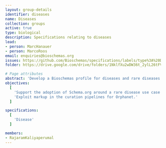 ```yaml
---
layout: group-details
identifier: diseases
name: Diseases
collection: groups
active: true
type: biological
description: Specifications relating to diseases
lead: 
- person: MarcHanauer
- person: MarcoRoos
email: enquiries@bioschemas.org
issues: https://github.com/Bioschemas/specifications/labels/type%3A%20Disease
folder: https://drive.google.com/drive/folders/1NklfXu2wDW36t_2ylL26tFV94_pn9Hp_

# Page attributes
abstract: 'Develop a Bioschemas profile for diseases and rare diseases.'
objectives:
  [
    'Support the adoption of Schema.org around a rare disease use case involving EJP-RD resources.',
    'Exploit markup in the curation pipelines for Orphanet.'
  ]

specifications:
  [
    'Disease'
  ]

members:
- RajaramKaliyaperumal
---
```

